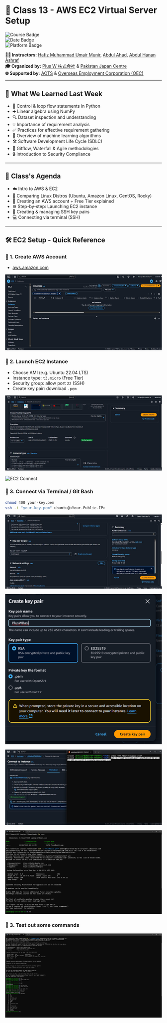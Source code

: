 # 🚀 Class 13 - AWS EC2 Virtual Server Setup

![Course Badge](https://img.shields.io/badge/Course-IT%20%26%20Japanese%20Language-blue)  
![Date Badge](https://img.shields.io/badge/Date-April%2019%2C%202025-brightgreen)  
![Platform Badge](https://img.shields.io/badge/Platform-AWS%20EC2-yellow)  

**👨‍🏫 Instructors:** [Hafiz Muhammad Umair Munir](https://www.linkedin.com/in/hafiz-muhammad-umair-munir-b929b0173/), [Abdul Ahad](https://www.linkedin.com/in/ahad-pro-soft/), [Abdul Hanan Ashraf](https://www.linkedin.com/in/abdul-hanan-ashraf-156115157/)  
**🎓 Organized by:** [Plus W 株式会社](https://www.linkedin.com/company/plus-w) & [Pakistan Japan Centre](https://www.linkedin.com/company/pakistan-japan-centre)  
**🌐 Supported by:** [AOTS](https://www.linkedin.com/company/aotsjapan/) & [Overseas Employment Corporation (OEC)](https://oec.gov.pk/)  

---

## 🧠 What We Learned Last Week

- 🔁 Control & loop flow statements in Python  
- ➕ Linear algebra using NumPy  
- 🔍 Dataset inspection and understanding  
- 💡 Importance of requirement analysis  
- ✅ Practices for effective requirement gathering  
- 🤖 Overview of machine learning algorithms  
- 🛠️ Software Development Life Cycle (SDLC)  
- 🌊 Gitflow, Waterfall & Agile methodologies  
- 🔒 Introduction to Security Compliance  

---

## 📅 Class's Agenda

- ☁️ Intro to AWS & EC2  
- 🐧 Comparing Linux Distros (Ubuntu, Amazon Linux, CentOS, Rocky)  
- 🧾 Creating an AWS account + Free Tier explained  
- ⚙️ Step-by-step: Launching EC2 instance  
- 🔐 Creating & managing SSH key pairs  
- 💻 Connecting via terminal (SSH)  

---

## 🛠️ EC2 Setup - Quick Reference

### 🔸 1. Create AWS Account  
- [aws.amazon.com](https://aws.amazon.com)

![EC2 Dashboard](Images/Empty.jpeg)

### 🔸 2. Launch EC2 Instance  
- Choose AMI (e.g. Ubuntu 22.04 LTS)  
- Instance type: `t3.micro` (Free Tier)  
- Security group: allow port `22` (SSH)  
- Create key pair: download `.pem`

![Creating Instance](Images/Ubuntu.jpeg)

![EC2 Connect](Images/ec2connect.png)

### 🔸 3. Connect via Terminal / Git Bash  
```bash
chmod 400 your-key.pem
ssh -i "your-key.pem" ubuntu@<Your-Public-IP>
```
![Key Pair](Images/KeyPair.jpeg)

![Key Pair](Images/KeyPair.png)



![Access gained](Images/Access.jpeg)

![SSH connect](Images/SSH_connect.png)


### 🔸 3. Test out some commands
![Creating Instance](Images/Commands.png)


